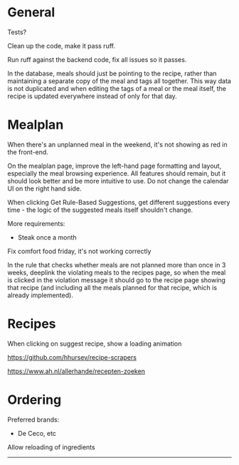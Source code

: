 # General
Tests?

Clean up the code, make it pass ruff.

Run ruff against the backend code, fix all issues so it passes.

In the database, meals should just be pointing to the recipe, rather than maintaining a separate copy of the meal and tags all together. This way data is not duplicated and when editing the tags of a meal or the meal itself, the recipe is updated everywhere instead of only for that day.

# Mealplan

When there's an unplanned meal in the weekend, it's not showing as red in the front-end. 

On the mealplan page, improve the left-hand page formatting and layout, especially the meal browsing experience. All features should remain, but it should look better and be more intuitive to use. Do not change the calendar UI on the right hand side.


When clicking Get Rule-Based Suggestions, get different suggestions every time - the logic of the suggested meals itself shouldn't change.

More requirements:
- Steak once a month

Fix comfort food friday, it's not working correctly

In the rule that checks whether meals are not planned more than once in 3 weeks, deeplink the violating meals to the recipes page, so when the meal is clicked in the violation message it should go to the recipe page showing that recipe (and including all the meals planned for that recipe, which is already implemented).

# Recipes

When clicking on suggest recipe, show a loading animation

https://github.com/hhursev/recipe-scrapers

https://www.ah.nl/allerhande/recepten-zoeken


# Ordering

Preferred brands:
- De Ceco, etc

Allow reloading of ingredients


-------
